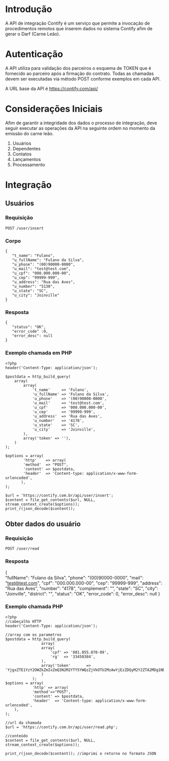# Introdução

A API de integração Contify é um serviço que permite a invocação de procedimentos remotos que inserem dados no sistema Contify afim de gerar o Darf (Carne Leão).

# Autenticação

A API utiliza para validação dos parceiros o esquema de TOKEN que é fornecido ao parceiro após a firmação do contrato. 
Todas as chamadas devem ser executadas via método POST conforme exemplos em cada API.

A URL base da API é https://contify.com/api/

# Considerações Iniciais

Afim de garantir a integridade dos dados o processo de integração, deve seguir executar as operações da API na seguinte ordem no momento da emissão do carne leão.

1. Usuários
2. Dependentes
3. Contatos
4. Lançamentos
5. Processamento

# Integração

## Usuários

### Requisição

`POST /user/insert`

### Corpo

```
{  
   "t_name": "Fulano",
   "u_fullName": "Fulano da Silva",
   "u_phone": "(00)90000-0000",
   "u_mail": "test@test.com",
   "u_cpf": "000.000.000-00",
   "u_cep": "99999-999",
   "u_address": "Rua das Aves",
   "u_number": "5130",
   "u_state": "SC",
   "u_city": "Joinville"
}
```

### Resposta

```
{
   "status": "OK",
   "error_code" :0,
   "error_desc": null
}
```

### Exemplo chamada em PHP

```
<?php
header('Content-Type: application/json');

$postdata = http_build_query(
    array(
	    array(
			't_name'     => 'Fulano',
			'u_fullName' => 'Fulano da Silva',
			'u_phone'    => '(00)90000-0000',
			'u_mail'     => 'test@test.com',
			'u_cpf'      => '000.000.000-00',
			'u_cep'      => '99999-999',
			'u_address'  => 'Rua das Aves',
			'u_number'   => '4178',
			'u_state'    => 'SC',
			'u_city'     => 'Joinville',
	    ),
	    array('token' => ''),				
    )
);

$options = array(
		'http'    => array(
		'method'  => "POST",
		'content' => $postdata,
		'header'  => 'Content-type: application/x-www-form-urlencoded',
	   ),
);

$url = 'https://contify.com.br/api/user/insert';
$content = file_get_contents($url, NULL, stream_context_create($options));
print_r(json_decode($content));
```

## Obter dados do usuário

### Requisição

`POST /user/read`

### Resposta

{  
   "fullName": "Fulano da Silva",
   "phone": "(00)90000-0000",
   "mail": "test@test.com",
   "cpf": "000.000.000-00",
   "cep": "99999-999",
   "address": "Rua das Aves",
   "number": "4178",
   "complement": "",
   "state": "SC",
   "city": "Joinville",
   "district": "",
   "status": "OK",
   "error_code": 0,
   "error_desc": null
}

### Exemplo chamada PHP
```
<?php
//cabeçalho HTTP
header('Content-Type: application/json');

//array com os parametros 
$postdata = http_build_query(
				array(
				array(
					'cpf' => '081.055.870-09',
					'rg'  => '33450384',
				),
				array('token'       => 'YjgxZTE1YzY2OWZkZmIxZmQ3N2M2YTY5YWQzZjVkOTU2MzAwYjEzZDQyM2Y2ZTA2MDg1NDJkNWE5NzdlZTY0NjUxZTJkNDNjZmI0MDhlMmZlMTk5MGQ2ZTAyOTc3NGEwZGFjODgyOWJjZGNjNDcyMGU2NDMwMTA3NGNiNjgyMTE=')				
				)
			);
$options = array(
			'http' => array(
			'method'=>"POST",
			'content' => $postdata,
			'header'  => 'Content-type: application/x-www-form-urlencoded',
	),
);

//url da chamada 
$url = 'https://contify.com.br/api/user/read.php';

//conteúdo 
$content = file_get_contents($url, NULL, stream_context_create($options));

print_r(json_decode($content)); //imprimi o retorno no formato JSON
```




